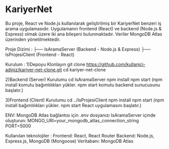 # KariyerNet
Bu proje, React ve Node.js kullanılarak geliştirilmiş bir KariyerNet benzeri iş arama uygulamasıdır. Uygulamanın frontend (React) ve backend (Node.js & Express) olmak üzere iki ana bileşeni bulunmaktadır. Veriler MongoDB Atlas üzerinden yönetilmektedir.

Proje Dizimi : 
├── IsAramaServer  (Backend - Node.js & Express)
├── IsProjesiClient  (Frontend - React)


Kurulum : 
1)Depoyu Klonlayın
git clone https://github.com/kullanici-adiniz/kariyer-net-clone.git
cd kariyer-net-clone

2)Backend (Server) Kurulumu
cd IsAramaServer
npm install
npm start
(npm install komutu bağımlılıkları yükler.
npm start komutu backend sunucusunu başlatır.)

3)Frontend (Client) Kurulumu
cd ../IsProjesiClient
npm install
npm start
(npm install bağımlılıkları yükler.
npm start React uygulamasını başlatır.)

ENV: MongoDB Atlas bağlantısı için .env dosyanızı IsAramaServer içinde oluşturun:
MONGO_URI=your_mongodb_atlas_connection_string
PORT=5000

Kullanılan teknolojiler :
Frontend: React, React Router
Backend: Node.js, Express.js, MongoDB (Mongoose)
Veritabanı: MongoDB Atlas
